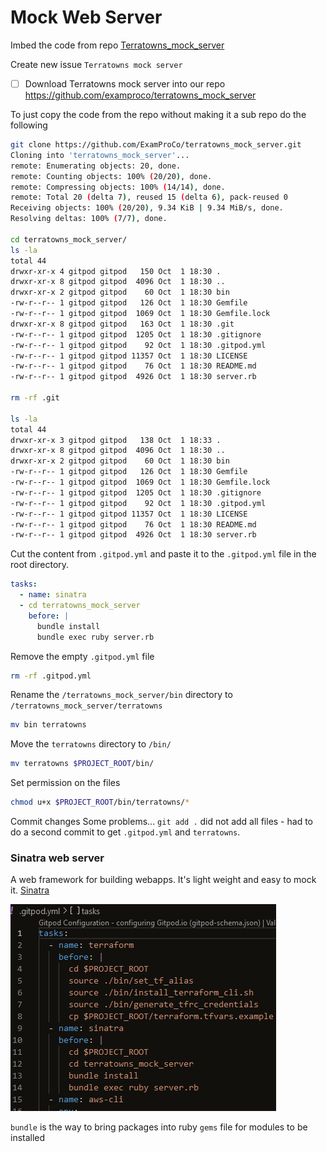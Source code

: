 # Mock Web Server

Imbed the code from repo [Terratowns_mock_server](https://github.com/examproco/terratowns_mock_server)

Create new issue `Terratowns mock server`
- [ ] Download Terratowns mock server into our repo
https://github.com/examproco/terratowns_mock_server

To just copy the code from the repo without making it a sub repo do the following
```sh
git clone https://github.com/ExamProCo/terratowns_mock_server.git
Cloning into 'terratowns_mock_server'...
remote: Enumerating objects: 20, done.
remote: Counting objects: 100% (20/20), done.
remote: Compressing objects: 100% (14/14), done.
remote: Total 20 (delta 7), reused 15 (delta 6), pack-reused 0
Receiving objects: 100% (20/20), 9.34 KiB | 9.34 MiB/s, done.
Resolving deltas: 100% (7/7), done.

cd terratowns_mock_server/
ls -la
total 44
drwxr-xr-x 4 gitpod gitpod   150 Oct  1 18:30 .
drwxr-xr-x 8 gitpod gitpod  4096 Oct  1 18:30 ..
drwxr-xr-x 2 gitpod gitpod    60 Oct  1 18:30 bin
-rw-r--r-- 1 gitpod gitpod   126 Oct  1 18:30 Gemfile
-rw-r--r-- 1 gitpod gitpod  1069 Oct  1 18:30 Gemfile.lock
drwxr-xr-x 8 gitpod gitpod   163 Oct  1 18:30 .git
-rw-r--r-- 1 gitpod gitpod  1205 Oct  1 18:30 .gitignore
-rw-r--r-- 1 gitpod gitpod    92 Oct  1 18:30 .gitpod.yml
-rw-r--r-- 1 gitpod gitpod 11357 Oct  1 18:30 LICENSE
-rw-r--r-- 1 gitpod gitpod    76 Oct  1 18:30 README.md
-rw-r--r-- 1 gitpod gitpod  4926 Oct  1 18:30 server.rb

rm -rf .git

ls -la
total 44
drwxr-xr-x 3 gitpod gitpod   138 Oct  1 18:33 .
drwxr-xr-x 8 gitpod gitpod  4096 Oct  1 18:30 ..
drwxr-xr-x 2 gitpod gitpod    60 Oct  1 18:30 bin
-rw-r--r-- 1 gitpod gitpod   126 Oct  1 18:30 Gemfile
-rw-r--r-- 1 gitpod gitpod  1069 Oct  1 18:30 Gemfile.lock
-rw-r--r-- 1 gitpod gitpod  1205 Oct  1 18:30 .gitignore
-rw-r--r-- 1 gitpod gitpod    92 Oct  1 18:30 .gitpod.yml
-rw-r--r-- 1 gitpod gitpod 11357 Oct  1 18:30 LICENSE
-rw-r--r-- 1 gitpod gitpod    76 Oct  1 18:30 README.md
-rw-r--r-- 1 gitpod gitpod  4926 Oct  1 18:30 server.rb
```

Cut the content from `.gitpod.yml` and paste it to the `.gitpod.yml` file in the root directory.
```yml
tasks:
  - name: sinatra
  - cd terratowns_mock_server
    before: |
      bundle install
      bundle exec ruby server.rb
```

Remove the empty `.gitpod.yml` file
```sh
rm -rf .gitpod.yml
```

Rename the `/terratowns_mock_server/bin` directory to `/terratowns_mock_server/terratowns`
```sh
mv bin terratowns
```

Move the `terratowns` directory to `/bin/`
```sh
mv terratowns $PROJECT_ROOT/bin/
```

Set permission on the files
```sh
chmod u+x $PROJECT_ROOT/bin/terratowns/*
```

Commit changes
Some problems... `git add .` did not add all files - had to do a second commit to get `.gitpod.yml` and `terratowns`.


### Sinatra web server
A web framework for building webapps.
It's light weight and easy to mock it.
[Sinatra ](https://sinatrarb.com/)

![](media/Pasted_image_20231001211701.png)

`bundle` is the way to bring packages into ruby
`gems` file for modules to be installed

